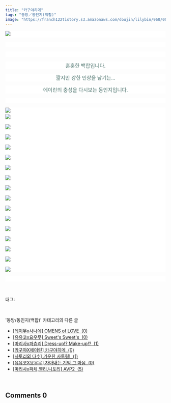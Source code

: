 ```yaml
---
title: "카구야히메"
tags: "동방／동인지(백합)"
image: "https://franch122tistory.s3.amazonaws.com/doujin/lilybin/960/001.jpg"
---
```

<div class="article">
<div class="area_view">
<p style="text-align: justify; background: white"><img src="{{ site.imgserver8 }}/lilybin/960/001.jpg"/><span style="color:#557a74; font-family:돋움; font-size:10pt"> 
</span></p><p style="text-align: justify; background: white"> 
 </p><p style="text-align: justify; background: white"> 
 </p><p style="text-align: center; background: white"><span style="color:#557a74; font-family:돋움"><span style="font-size:12pt">훈훈한 백합입니다.</span><span style="font-size:10pt">
</span></span></p><p style="text-align: center; background: white"><span style="color:#557a74; font-family:돋움"><span style="font-size:12pt">짧지만 강한 인상을 남기는...</span><span style="font-size:10pt">
</span></span></p><p style="text-align: center; background: white"><span style="color:#557a74; font-family:돋움"><span style="font-size:12pt">에이린의 충성을 다시보는 동인지입니다.</span><span style="font-size:10pt">
</span></span></p><p style="text-align: justify; background: white"> 
 </p><p style="text-align: justify; background: white"><img src="{{ site.imgserver8 }}/lilybin/960/002.jpg"/><span style="color:#557a74; font-family:돋움; font-size:10pt"><br/><img src="{{ site.imgserver8 }}/lilybin/960/003.jpg"/><br/><br/><img src="{{ site.imgserver8 }}/lilybin/960/004.jpg"/><br/><br/><img src="{{ site.imgserver8 }}/lilybin/960/005.jpg"/><br/><br/><img src="{{ site.imgserver8 }}/lilybin/960/006.jpg"/><br/><br/><img src="{{ site.imgserver8 }}/lilybin/960/007.jpg"/><br/><br/><img src="{{ site.imgserver8 }}/lilybin/960/008.jpg"/><br/><br/><img src="{{ site.imgserver8 }}/lilybin/960/009.jpg"/><br/><br/><img src="{{ site.imgserver8 }}/lilybin/960/010.jpg"/><br/><br/><img src="{{ site.imgserver8 }}/lilybin/960/011.jpg"/><br/><br/><img src="{{ site.imgserver8 }}/lilybin/960/012.jpg"/><br/><br/><img src="{{ site.imgserver8 }}/lilybin/960/013.jpg"/><br/><br/><img src="{{ site.imgserver8 }}/lilybin/960/014.jpg"/><br/><br/><img src="{{ site.imgserver8 }}/lilybin/960/015.jpg"/><br/><br/><img src="{{ site.imgserver8 }}/lilybin/960/016.jpg"/><br/><br/><img src="{{ site.imgserver8 }}/lilybin/960/017.jpg"/><br/><br/><img src="{{ site.imgserver8 }}/lilybin/960/018.jpg"/>
</span></p><p style="text-align: justify; background: white"><span style="color:#557a74; font-family:돋움; font-size:10pt">
</span> </p>
</div></div><br/>
<div class="tagTrail">
<p>태그: </p>
<ul>
</ul>
</div><br/>
<div class="another">
<p>'동방/동인지(백합)' 카테고리의 다른 글</p>
<ul>
<li><a href="/lilybin_963">
[레이무x사나에] OMENS of LOVE  (0)
</a></li>
<li><a href="/lilybin_962">
[유유코x요우무] Sweet's Sweet's  (0)
</a></li>
<li><a href="/lilybin_961">
[마리사x파츄리] Dress-up!? Make-up!?  (1)
</a></li>
<li><a href="/lilybin_960">
[카구야X에이린] 카구야히메  (0)
</a></li>
<li><a href="/lilybin_959">
[사토리외 다수] 기운찬 사토링!  (1)
</a></li>
<li><a href="/lilybin_958">
[유유코X요우무] 자아내는 기억 그 마음  (0)
</a></li>
<li><a href="/lilybin_957">
[마리사x파체,앨리,니토리] AVP2  (5)
</a></li>
</ul>
</div><br/>
<div class="comment">
<h2 class="bold">Comments <span id="commentCount960">0</span></h2>
<div style="clear:both;">
<div id="entry960Comment" style="display:block">
</div>
</div>
</div><br/>
<br/>
<p id="refer"></p>
<br/>

